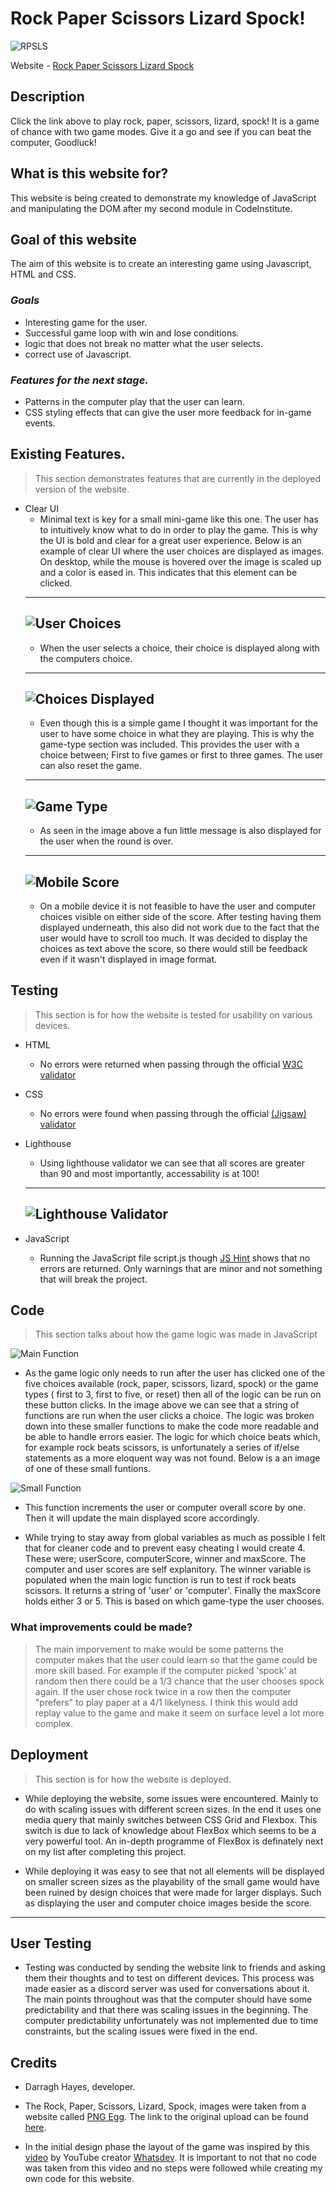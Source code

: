 # Rock Paper Scissors Lizard Spock!

![RPSLS](/assets/images/readme/am-i-responsive.png)

Website - [Rock Paper Scissors Lizard Spock](https://dazhaze.github.io/RPSLS-Code-Institute-Project-2/)

## Description

Click the link above to play rock, paper, scissors, lizard, spock! It is a game of chance with two game modes. Give it a go and see if you can beat the computer, Goodluck!

## What is this website for?

This website is being created to demonstrate my knowledge of JavaScript and manipulating the DOM after my second module in CodeInstitute.

## Goal of this website

The aim of this website is to create an interesting game using Javascript, HTML and CSS.

### *Goals*
* Interesting game for the user.
* Successful game loop with win and lose conditions.
* logic that does not break no matter what the user selects.
* correct use of Javascript.

### *Features for the next stage.*
* Patterns in the computer play that the user can learn.
* CSS styling effects that can give the user more feedback for in-game events.

## Existing Features.

> This section demonstrates features that are currently in the deployed version of the website.

* Clear UI
    * Minimal text is key for a small mini-game like this one. The user has to intuitively know what to do in order to play the game. This is why the UI is bold and clear for a great user experience. Below is an example of clear UI where the user choices are displayed as images. On desktop, while the mouse is hovered over the image is scaled up and a color is eased in. This indicates that this element can be clicked.
    ---
    ![User Choices](/assets/images/readme/user-choices.png)
    ---
    * When the user selects a choice, their choice is displayed along with the computers choice.
    ---
    ![Choices Displayed](/assets/images/readme/choices-displayed.png)
    ---
    * Even though this is a simple game I thought it was important for the user to have some choice in what they are playing. This is why the game-type section was included. This provides the user with a choice between; First to five games or first to three games. The user can also reset the game.
    ---
    ![Game Type](/assets/images/readme/game-type.png)
    ---
    * As seen in the image above a fun little message is also displayed for the user when the round is over.
    ---
    ![Mobile Score](/assets/images/readme/mobile-score.png)
    ---
    * On a mobile device it is not feasible to have the user and computer choices visible on either side of the score. After testing having them displayed underneath, this also did not work due to the fact that the user would have to scroll too much. It was decided to display the choices as text above the score, so there would still be feedback even if it wasn't displayed in image format.
## Testing

> This section is for how the website is tested for usability on various devices.

* HTML
    * No errors were returned when passing through the official [W3C validator](https://validator.w3.org/nu/?doc=https%3A%2F%2Fdazhaze.github.io%2FRPSLS-Code-Institute-Project-2%2Findex.html)

* CSS
    * No errors were found when passing through the official [(Jigsaw) validator](http://jigsaw.w3.org/css-validator/validator?uri=https%3A%2F%2Fdazhaze.github.io%2FRPSLS-Code-Institute-Project-2%2Fassets%2Fcss%2Fstyle.css&profile=css3svg&usermedium=all&warning=1&vextwarning=)

* Lighthouse
    * Using lighthouse validator we can see that all scores are greater than 90 and most importantly, accessability is at 100!
    ---
    ![Lighthouse Validator](/assets/images/readme/lighthouse-audit-results.png)
    ---

* JavaScript
    * Running the JavaScript file script.js though [JS Hint](https://jshint.com/) shows that no errors are returned. Only warnings that are minor and not something that will break the project.

## Code
> This section talks about how the game logic was made in JavaScript

![Main Function](/assets/images/readme/JS-click-functions.png)

* As the game logic only needs to run after the user has clicked one of the five choices available (rock, paper, scissors, lizard, spock) or the game types ( first to 3, first to five, or reset) then all of the logic can be run on these button clicks. In the image above we can see that a string of functions are run when the user clicks a choice. The logic was broken down into these smaller functions to make the code more readable and be able to handle errors easier. The logic for which choice beats which, for example rock beats scissors, is unfortunately a series of if/else statements as a more eloquent way was not found. Below is a an image of one of these small funtions.

![Small Function](/assets/images/readme/update-scores-function.png)
* This function increments the user or computer overall score by one. Then it will update the main displayed score accordingly.

* While trying to stay away from global variables as much as possible I felt that for cleaner code and to prevent easy cheating I would create 4. These were; userScore, computerScore, winner and maxScore. The computer and user scores are self explanitory. The winner variable is populated when the main logic function is run to test if rock beats scissors. It returns a string of 'user' or 'computer'. Finally the maxScore holds either 3 or 5. This is based on which game-type the user chooses.

### What improvements could be made?

> The main imporvement to make would be some patterns the computer makes that the user could learn so that the game could be more skill based. For example if the computer picked 'spock' at random then there could be a 1/3 chance that the user chooses spock again. If the user chose rock twice in a row then the computer "prefers" to play paper at a 4/1 likelyness. I think this would add replay value to the game and make it seem on surface level a lot more complex.

## Deployment

> This section is for how the website is deployed.

* While deploying the website, some issues were encountered. Mainly to do with scaling issues with different screen sizes. In the end it uses one media query that mainly switches between CSS Grid and Flexbox. This switch is due to lack of knowledge about FlexBox which seems to be a very powerful tool. An in-depth programme of FlexBox is definately next on my list after completing this project. 

* While deploying it was easy to see that not all elements will be displayed on smaller screen sizes as the playability of the small game would have been ruined by design choices that were made for larger displays. Such as displaying the user and computer choice images beside the score.
___

## User Testing

* Testing was conducted by sending the website link to friends and asking them their thoughts and to test on different devices. This process was made easier as a discord server was used for conversations about it. The main points throughout was that the computer should have some predictability and that there was scaling issues in the beginning. The computer predictability unfortunately was not implemented due to time constraints, but the scaling issues were fixed in the end.


## Credits

* Darragh Hayes, developer.

* The Rock, Paper, Scissors, Lizard, Spock, images were taken from a website called [PNG Egg](https://www.pngegg.com). The link to the original upload can be found [here](https://www.pngegg.com/en/png-iiamd).

* In the initial design phase the layout of the game was inspired by this [video](https://www.youtube.com/watch?v=jaVNP3nIAv0&t=1372s) by YouTube creator [Whatsdev](https://www.youtube.com/channel/UC0tRdbXVDbhaRvZPKsRgmxg). It is important to not that no code was taken from this video and no steps were followed while creating my own code for this website.

